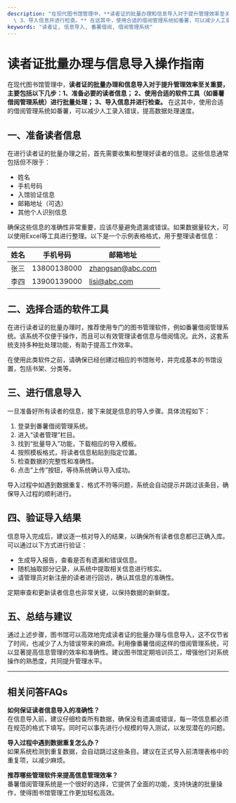```yaml
---
description: "在现代图书馆管理中，**读者证的批量办理和信息导入对于提升管理效率至关重要，主要包括以下几步：1、准备必要的读者信息； 2、使用合适的软件工具（如番薯借阅管理系统）进行批量处理；\
  \ 3、导入信息并进行检查。** 在这其中，使用合适的借阅管理系统如番薯，可以减少人工录入错误，提高数据处理速度。"
keywords: "读者证, 信息导入, 番薯借阅, 借阅管理系统"
---
```

# 读者证批量办理与信息导入操作指南

在现代图书馆管理中，**读者证的批量办理和信息导入对于提升管理效率至关重要，主要包括以下几步：1、准备必要的读者信息； 2、使用合适的软件工具（如番薯借阅管理系统）进行批量处理； 3、导入信息并进行检查。** 在这其中，使用合适的借阅管理系统如番薯，可以减少人工录入错误，提高数据处理速度。

## 一、准备读者信息

在进行读者证的批量办理之前，首先需要收集和整理好读者的信息。这些信息通常包括但不限于：

- 姓名
- 手机号码
- 入馆验证信息
- 邮箱地址（可选）
- 其他个人识别信息

确保这些信息的准确性非常重要，应该尽量避免遗漏或错误。如果数据量较大，可以使用Excel等工具进行整理。以下是一个示例表格格式，用于整理读者信息：

| 姓名     | 手机号码      | 邮箱地址       |
| -------- | ------------- | --------------- |
| 张三     | 13800138000   | zhangsan@abc.com|
| 李四     | 13900139000   | lisi@abc.com    |

## 二、选择合适的软件工具

在进行读者证的批量办理时，推荐使用专门的图书管理软件，例如番薯借阅管理系统。该系统不仅便于操作，而且可以有效管理读者信息与借阅情况。此外，这套系统支持多种批处理功能，有助于提高工作效率。

在使用此类软件之前，请确保已经创建过相应的书馆账号，并完成基本的书馆设置，包括书架、分类等。

## 三、进行信息导入

一旦准备好所有读者的信息，接下来就是信息的导入步骤。具体流程如下：

1. 登录到番薯借阅管理系统。
2. 进入“读者管理”栏目。
3. 找到“批量导入”功能，下载相应的导入模板。
4. 按照模板格式，将读者信息粘贴到指定位置。
5. 检查数据的完整性和准确性。
6. 点击“上传”按钮，等待系统确认导入成功。

导入过程中如遇到数据重复、格式不符等问题，系统会自动提示并跳过该条目，确保导入过程的顺利进行。

## 四、验证导入结果

信息导入完成后，建议逐一核对导入的结果，以确保所有读者信息都已正确入库。可以通过以下方式进行验证：

- 生成导入报告，查看是否有遗漏和错误信息。
- 随机抽取部分记录，从系统中提取相关信息进行核实。
- 请管理员对新注册的读者进行回访，确认其信息的准确性。

定期审查和更新读者信息也非常关键，以保持数据的新鲜度。

## 五、总结与建议

通过上述步骤，图书馆可以高效地完成读者证的批量办理与信息导入，这不仅节省了时间，也减少了人为错误带来的麻烦。利用像番薯借阅这样的借阅管理系统，可以显著提高信息管理的效率和准确性。建议图书馆定期培训员工，增强他们对系统操作的熟悉度，共同提升管理水平。

---

## 相关问答FAQs

**如何保证读者信息导入的准确性？**  
在信息导入前，建议仔细检查所有数据，确保没有遗漏或错误，每一项信息都必须在规范的格式下填写。同时可以事先进行小规模的导入测试，以发现潜在的问题。

**导入过程中遇到数据重复怎么办？**  
如果系统检测到重复数据，会自动跳过这些条目。建议在正式导入前清理表格中的重复项，以减少麻烦。

**推荐哪些管理软件来提高信息管理效率？**  
番薯借阅管理系统是一个很好的选择，它提供了全面的功能，支持快速的批量操作，使得图书馆管理工作更加轻松高效。
